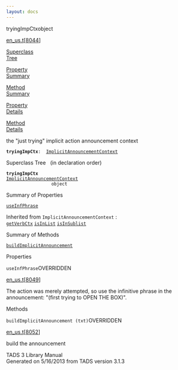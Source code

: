 ```yaml
---
layout: docs
---
```

<span class="title">tryingImpCtx</span><span class="type">object</span>

[en_us.t](../file/en_us.t.html)\[[8044](../source/en_us.t.html#8044)\]

[Superclass  
Tree](#_SuperClassTree_)

[Property  
Summary](#_PropSummary_)

[Method  
Summary](#_MethodSummary_)

[Property  
Details](#_Properties_)

[Method  
Details](#_Methods_)



the "just trying" implicit action announcement context

**`tryingImpCtx`**` :   `[`ImplicitAnnouncementContext`](../object/ImplicitAnnouncementContext.html)



<span id="_SuperClassTree_"></span>



<span class="hdln">Superclass Tree</span>   (in declaration order)



**`tryingImpCtx`**  
[`ImplicitAnnouncementContext`](../object/ImplicitAnnouncementContext.html)  
`                 object`  
<span id="_PropSummary_"></span>



<span class="hdln">Summary of Properties</span>  



[`useInfPhrase`](#useInfPhrase)

Inherited from `ImplicitAnnouncementContext` :  
[`getVerbCtx`](../object/ImplicitAnnouncementContext.html#getVerbCtx) [`isInList`](../object/ImplicitAnnouncementContext.html#isInList) [`isInSublist`](../object/ImplicitAnnouncementContext.html#isInSublist)

<span id="_MethodSummary_"></span>



<span class="hdln">Summary of Methods</span>  



[`buildImplicitAnnouncement`](#buildImplicitAnnouncement)



<span id="_Properties_"></span>



<span class="hdln">Properties</span>  



<span id="useInfPhrase"></span>

`useInfPhrase`<span class="rem">OVERRIDDEN</span>

[en_us.t](../file/en_us.t.html)\[[8049](../source/en_us.t.html#8049)\]



The action was merely attempted, so use the infinitive phrase in the
announcement: "(first trying to OPEN THE BOX)".



<span id="_Methods_"></span>



<span class="hdln">Methods</span>  



<span id="buildImplicitAnnouncement"></span>

`buildImplicitAnnouncement (txt)`<span class="rem">OVERRIDDEN</span>

[en_us.t](../file/en_us.t.html)\[[8052](../source/en_us.t.html#8052)\]



build the announcement





TADS 3 Library Manual  
Generated on 5/16/2013 from TADS version 3.1.3



